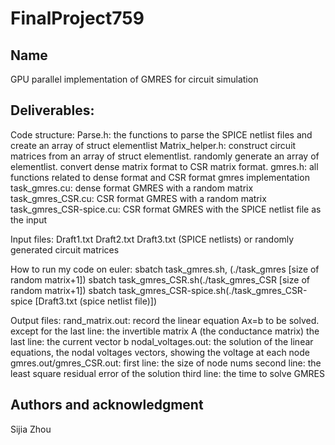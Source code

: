 # FinalProject759


## Name
GPU parallel implementation of GMRES for circuit simulation

## Deliverables:
Code structure:
Parse.h: 
	the functions to parse the SPICE netlist files and create an array of struct elementlist
Matrix_helper.h: 
	construct circuit matrices from an array of struct elementlist. 
	randomly generate an array of elementlist.
	convert dense matrix format to CSR matrix format. 
gmres.h: 
	all functions related to dense format and CSR format gmres implementation
task_gmres.cu: 
	dense format GMRES with a random matrix 
task_gmres_CSR.cu: 
	CSR format GMRES with a random matrix 
task_gmres_CSR-spice.cu: 
	CSR format GMRES with the SPICE netlist file as the input


Input files:
Draft1.txt Draft2.txt Draft3.txt (SPICE netlists) or randomly generated circuit matrices


How to run my code on euler:
sbatch task_gmres.sh, (./task_gmres [size of random matrix+1])
sbatch task_gmres_CSR.sh(./task_gmres_CSR [size of random matrix+1])
sbatch task_gmres_CSR-spice.sh(./task_gmres_CSR-spice [Draft3.txt (spice netlist file)])


Output files:
rand_matrix.out: 
	record the linear equation Ax=b to be solved. 
	except for the last line: the invertible matrix A (the conductance matrix)
	the last line: the current vector b
nodal_voltages.out: 
	the solution of the linear equations, the nodal voltages vectors, showing the voltage at each node
gmres.out/gmres_CSR.out: 
	first line: the size of node nums
	second line: the least square residual error of the solution
	third line: the time to solve GMRES


## Authors and acknowledgment
Sijia Zhou
